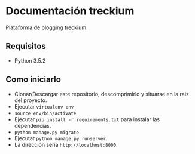 # Documentación treckium

Plataforma de blogging treckium.

## Requisitos

* Python 3.5.2

## Como iniciarlo

* Clonar/Descargar este repositorio, descomprimirlo y situarse en la raiz del proyecto.
* Ejecutar `virtualenv env`
* `source env/bin/activate`
* Ejecutar `pip install -r requirements.txt` para instalar las dependencias.
* `python manage.py migrate`
* Ejecutar `python manage.py runserver`.
* La dirección sería `http://localhost:8000`.
